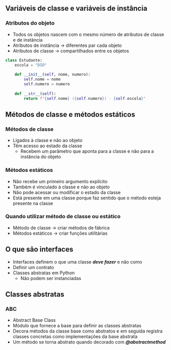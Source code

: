 ## Variáveis de classe e variáveis de instância

### Atributos do objeto

- Todos os objetos nascem com o mesmo número de atributos de classe e de instância
- Atributos de instância → diferentes par cada objeto
- Atributos de classe → compartilhados entre os objetos

```python
class Estudante:
	escola = "DIO"
	
	def __init__(self, nome, numero):
		self.nome = nome
		self.numero = numero
		
	def __str__(self):
		return f"{self.nome} ({self.numero}) - {self.escola}"
```

## Métodos de classe e métodos estáticos

### Métodos de classe

- Ligados à classe e não ao objeto
- Têm acesso ao estado da classe
    - Recebem um parâmetro que aponta para a classe e não para a instância do objeto

### Métodos estáticos

- Não recebe um primeiro argumento explícito
- Também é vinculado à classe e não ao objeto
- Não pode acessar ou modificar o estado da classe
- Está presente em uma classe porque faz sentido que o método esteja presente na classe

### Quando utilizar método de classe ou estático

- Método de classe → criar métodos de fábrica
- Métodos estáticos → criar funções utilitárias

## O que são interfaces

- Interfaces definem o que uma classe ***deve fazer*** e não como
- Definir um contrato
- Classes abstratas em Python
    - Não podem ser instanciadas

## Classes abstratas

### ABC

- Abstract Base Class
- Módulo que fornece a base para definir as classes abstratas
- Decora métodos da classe base como abstratos e em seguida registra classes concretas como implementações da base abstrata
- Um método se torna abstrato quando decorado com ***@abstractmethod***
